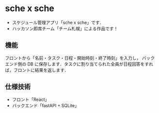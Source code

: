 # sche x sche
- スケジュール管理アプリ「sche x sche」です．
- ハッカソン即席チーム「チーム札幌」による作品です！

## 機能
フロントから「名前・タスク・日程・開始時刻・終了時刻」を入力し，
バックエンド側の DB に保存します．タスクに割り当てられた全員が日程回答をすれば，フロントに結果を返します．
## 仕様技術
- フロント「React」
- バックエンド「fastAPI + SQLite」